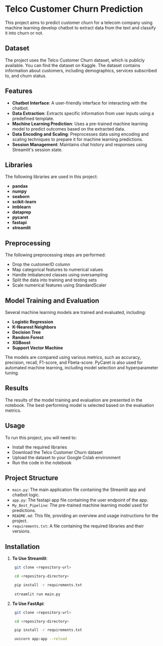 # Telco Customer Churn Prediction

This project aims to predict customer churn for a telecom company using machine learning develop chatbot to extract data from the text and classify it into churn or not.

## Dataset

The project uses the Telco Customer Churn dataset, which is publicly available. You can find the dataset on Kaggle. The dataset contains information about customers, including demographics, services subscribed to, and churn status.

## Features

- **Chatbot Interface**: A user-friendly interface for interacting with the chatbot.
- **Data Extraction**: Extracts specific information from user inputs using a predefined template.
- **Machine Learning Prediction**: Uses a pre-trained machine learning model to predict outcomes based on the extracted data.
- **Data Encoding and Scaling**: Preprocesses data using encoding and scaling techniques to prepare it for machine learning predictions.
- **Session Management**: Maintains chat history and responses using Streamlit's session state.


## Libraries

The following libraries are used in this project:

- **pandas**
- **numpy**
- **seaborn**
- **scikit-learn**
- **imblearn**
- **dataprep**
- **pycaret**
- **fastapi**
- **streamlit** 

## Preprocessing

The following preprocessing steps are performed:

- Drop the customerID column
- Map categorical features to numerical values
- Handle imbalanced classes using oversampling
- Split the data into training and testing sets
- Scale numerical features using StandardScaler

## Model Training and Evaluation

Several machine learning models are trained and evaluated, including:

- **Logistic Regression**
- **K-Nearest Neighbors**
- **Decision Tree**
- **Random Forest**
- **XGBoost**
- **Support Vector Machine**

The models are compared using various metrics, such as accuracy, precision, recall, F1-score, and Fbeta-score. PyCaret is also used for automated machine learning, including model selection and hyperparameter tuning.

## Results

The results of the model training and evaluation are presented in the notebook. The best-performing model is selected based on the evaluation metrics.

## Usage

To run this project, you will need to:

- Install the required libraries
- Download the Telco Customer Churn dataset
- Upload the dataset to your Google Colab environment
- Run the code in the notebook


## Project Structure

- `main.py`: The main application file containing the Streamlit app and chatbot logic.
- `app.py`: The fastapi app file containing the user endpoint of the app.
- `My_Best_Pipeline`: The pre-trained machine learning model used for predictions.
- `README.md`: This file, providing an overview and usage instructions for the project.
- `requirements.txt`: A file containing the required libraries and their versions.



## Installation

1. **To Use Streamlit**:
   ```bash
    git clone <repository-url>
   
    cd <repository-directory>

    pip install -r requirements.txt 
    
    streamlit run main.py 


2. **To Use FastApi**:
   ```bash
    git clone <repository-url>
   
    cd <repository-directory>

    pip install -r requirements.txt

    uvicorn app:app --reload

